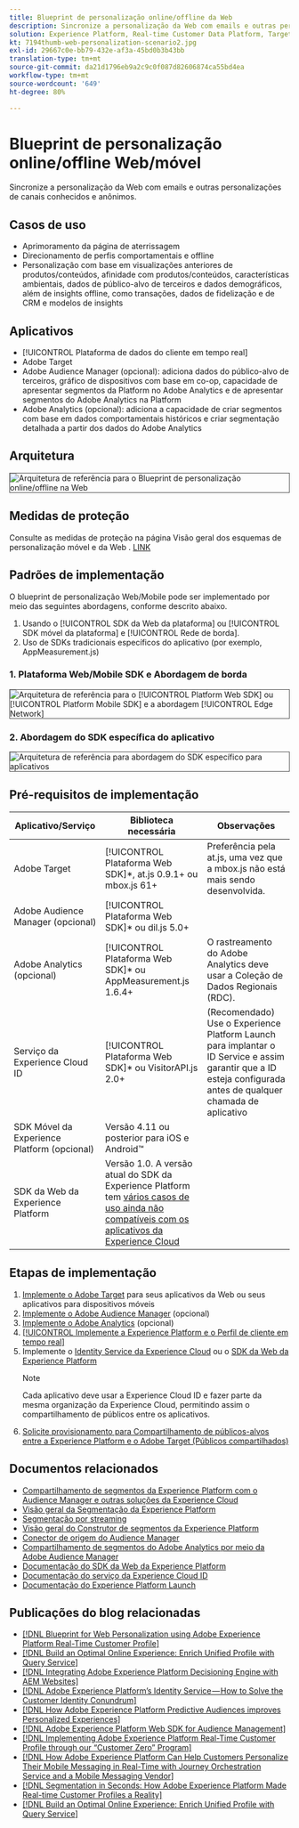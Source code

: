 ```yaml
---
title: Blueprint de personalização online/offline da Web
description: Sincronize a personalização da Web com emails e outras personalizações de canais conhecidos e anônimos.
solution: Experience Platform, Real-time Customer Data Platform, Target, Audience Manager, Analytics, Experience Cloud Services, Data Collection
kt: 7194thumb-web-personalization-scenario2.jpg
exl-id: 29667c0e-bb79-432e-af3a-45bd0b3b43bb
translation-type: tm+mt
source-git-commit: da21d1796eb9a2c9c0f087d82606874ca55bd4ea
workflow-type: tm+mt
source-wordcount: '649'
ht-degree: 80%

---
```


# Blueprint de personalização online/offline Web/móvel

Sincronize a personalização da Web com emails e outras personalizações de canais conhecidos e anônimos.

## Casos de uso

* Aprimoramento da página de aterrissagem
* Direcionamento de perfis comportamentais e offline
* Personalização com base em visualizações anteriores de produtos/conteúdos, afinidade com produtos/conteúdos, características ambientais, dados de público-alvo de terceiros e dados demográficos, além de insights offline, como transações, dados de fidelização e de CRM e modelos de insights

## Aplicativos

* [!UICONTROL Plataforma de dados do cliente em tempo real]
* Adobe Target
* Adobe Audience Manager (opcional): adiciona dados do público-alvo de terceiros, gráfico de dispositivos com base em co-op, capacidade de apresentar segmentos da Platform no Adobe Analytics e de apresentar segmentos do Adobe Analytics na Platform
* Adobe Analytics (opcional): adiciona a capacidade de criar segmentos com base em dados comportamentais históricos e criar segmentação detalhada a partir dos dados do Adobe Analytics

## Arquitetura

<img src="assets/online_offline_personalization_with_apps.svg" alt="Arquitetura de referência para o Blueprint de personalização online/offline na Web" style="border:1px solid #4a4a4a" />

## Medidas de proteção

Consulte as medidas de proteção na página Visão geral dos esquemas de personalização móvel e da Web .
[LINK](overview.md)

## Padrões de implementação

O blueprint de personalização Web/Mobile pode ser implementado por meio das seguintes abordagens, conforme descrito abaixo.

1. Usando o [!UICONTROL SDK da Web da plataforma] ou [!UICONTROL SDK móvel da plataforma] e [!UICONTROL Rede de borda].
1. Uso de SDKs tradicionais específicos do aplicativo (por exemplo, AppMeasurement.js)

### 1. Plataforma Web/Mobile SDK e Abordagem de borda

<img src="assets/web_sdk_flow.svg" alt="Arquitetura de referência para o [!UICONTROL Platform Web SDK] ou [!UICONTROL Platform Mobile SDK] e a abordagem [!UICONTROL Edge Network]" style="border:1px solid #4a4a4a" />

### 2. Abordagem do SDK específica do aplicativo

<img src="assets/app_sdk_flow.png" alt="Arquitetura de referência para abordagem do SDK específico para aplicativos" style="border:1px solid #4a4a4a" />

## Pré-requisitos de implementação

| Aplicativo/Serviço | Biblioteca necessária | Observações |
|---|---|---|
| Adobe Target | [!UICONTROL Plataforma Web SDK]*, at.js 0.9.1+ ou mbox.js 61+ | Preferência pela at.js, uma vez que a mbox.js não está mais sendo desenvolvida. |
| Adobe Audience Manager (opcional) | [!UICONTROL Plataforma Web SDK]* ou dil.js 5.0+ |  |
| Adobe Analytics (opcional) | [!UICONTROL Plataforma Web SDK]* ou AppMeasurement.js 1.6.4+ | O rastreamento do Adobe Analytics deve usar a Coleção de Dados Regionais (RDC). |
| Serviço da Experience Cloud ID | [!UICONTROL Plataforma Web SDK]* ou VisitorAPI.js 2.0+ | (Recomendado) Use o Experience Platform Launch para implantar o ID Service e assim garantir que a ID esteja configurada antes de qualquer chamada de aplicativo |
| SDK Móvel da Experience Platform (opcional) | Versão 4.11 ou posterior para iOS e Android™ |  |
| SDK da Web da Experience Platform | Versão 1.0. A versão atual do SDK da Experience Platform tem [vários casos de uso ainda não compatíveis com os aplicativos da Experience Cloud](https://github.com/adobe/alloy/projects/5) |  |


## Etapas de implementação

1. [Implemente o Adobe Target](https://experienceleague.adobe.com/docs/target/using/implement-target/implementing-target.html?lang=pt-BR) para seus aplicativos da Web ou seus aplicativos para dispositivos móveis
1. [Implemente o Adobe Audience Manager](https://experienceleague.adobe.com/docs/audience-manager/user-guide/implementation-integration-guides/implement-audience-manager.html?lang=pt-BR) (opcional)
1. [Implemente o Adobe Analytics](https://experienceleague.adobe.com/docs/analytics/implementation/home.html?lang=pt-BR)  (opcional)
1. [[!UICONTROL Implemente a Experience Platform e o Perfil de cliente em tempo real]](https://experienceleague.adobe.com/docs/platform-learn/getting-started-for-data-architects-and-data-engineers/overview.html?lang=pt-BR)
1. Implemente o [Identity Service da Experience Cloud](https://experienceleague.adobe.com/docs/id-service/using/implementation/implementation-guides.html?lang=pt-BR) ou o [SDK da Web da Experience Platform](https://experienceleague.adobe.com/docs/experience-platform/edge/home.html?lang=pt-BR)
   >[!NOTE]
   >
   >Cada aplicativo deve usar a Experience Cloud ID e fazer parte da mesma organização da Experience Cloud, permitindo assim o compartilhamento de públicos entre os aplicativos.
1. [Solicite provisionamento para Compartilhamento de públicos-alvos entre a Experience Platform e o Adobe Target (Públicos compartilhados)](https://www.adobe.com/go/audiences)

## Documentos relacionados

* [Compartilhamento de segmentos da Experience Platform com o Audience Manager e outras soluções da Experience Cloud](https://experienceleague.adobe.com/docs/audience-manager/user-guide/implementation-integration-guides/integration-experience-platform/aam-aep-audience-sharing.html?lang=pt-BR)
* [Visão geral da Segmentação da Experience Platform](https://experienceleague.adobe.com/docs/experience-platform/segmentation/home.html?lang=pt-BR)
* [Segmentação por streaming](https://experienceleague.adobe.com/docs/experience-platform/segmentation/api/streaming-segmentation.html?lang=pt-BR)
* [Visão geral do Construtor de segmentos da Experience Platform](https://experienceleague.adobe.com/docs/experience-platform/segmentation/ui/overview.html?lang=pt-BR)
* [Conector de origem do Audience Manager](https://experienceleague.adobe.com/docs/experience-platform/sources/connectors/adobe-applications/audience-manager.html?lang=pt-BR)
* [Compartilhamento de segmentos do Adobe Analytics por meio da Adobe Audience Manager](https://experienceleague.adobe.com/docs/analytics/components/segmentation/segmentation-workflow/seg-publish.html?lang=pt-BR)
* [Documentação do SDK da Web da Experience Platform](https://experienceleague.adobe.com/docs/experience-platform/edge/home.html)
* [Documentação do serviço da Experience Cloud ID](https://experienceleague.adobe.com/docs/id-service/using/home.html?lang=pt-BR)
* [Documentação do Experience Platform Launch](https://experienceleague.adobe.com/docs/launch/using/home.html?lang=pt-BR)

## Publicações do blog relacionadas

* [[!DNL Blueprint for Web Personalization using Adobe Experience Platform Real-Time Customer Profile]](https://medium.com/adobetech/blueprint-for-web-personalization-using-adobe-experience-platform-real-time-customer-profile-fef2ce7a4b2f)
* [[!DNL Build an Optimal Online Experience: Enrich Unified Profile with Query Service]](https://medium.com/adobetech/build-an-optimal-online-experience-enrich-unified-profile-with-query-service-8027c196ab33)
* [[!DNL Integrating Adobe Experience Platform Decisioning Engine with AEM Websites]](https://jaeness.medium.com/integrating-adobe-experience-platform-decisioning-engine-with-aem-websites-9c222acd12e2)
* [[!DNL Adobe Experience Platform’s Identity Service — How to Solve the Customer Identity Conundrum]](https://medium.com/adobetech/adobe-experience-platforms-identity-service-how-to-solve-the-customer-identity-conundrum-f95e22d16ea9)
* [[!DNL How Adobe Experience Platform Predictive Audiences improves Personalized Experiences]](https://medium.com/adobetech/how-adobe-experience-platform-predictive-audiences-improves-personalized-experiences-1f75a60cb7a3)
* [[!DNL Adobe Experience Platform Web SDK for Audience Management]](https://medium.com/adobetech/adobe-experience-platform-web-sdk-for-audience-management-751fa6d063bc)
* [[!DNL Implementing Adobe Experience Platform Real-Time Customer Profile through our “Customer Zero” Program]](https://medium.com/adobetech/implementing-adobe-experience-platform-real-time-customer-profile-through-our-customer-zero-32e7cd952896)
* [[!DNL How Adobe Experience Platform Can Help Customers Personalize Their Mobile Messaging in Real-Time with Journey Orchestration Service and a Mobile Messaging Vendor]](https://medium.com/adobetech/how-adobe-experience-platform-helped-a-client-personalize-their-mobile-messaging-in-real-time-with-7d634aefa098)
* [[!DNL Segmentation in Seconds: How Adobe Experience Platform Made Real-time Customer Profiles a Reality]](https://medium.com/adobetech/segmentation-in-seconds-how-adobe-experience-platform-made-real-time-customer-profiles-a-reality-a7a8552b0847)
* [[!DNL Build an Optimal Online Experience: Enrich Unified Profile with Query Service]](https://medium.com/adobetech/build-an-optimal-online-experience-enrich-unified-profile-with-query-service-8027c196ab33)
